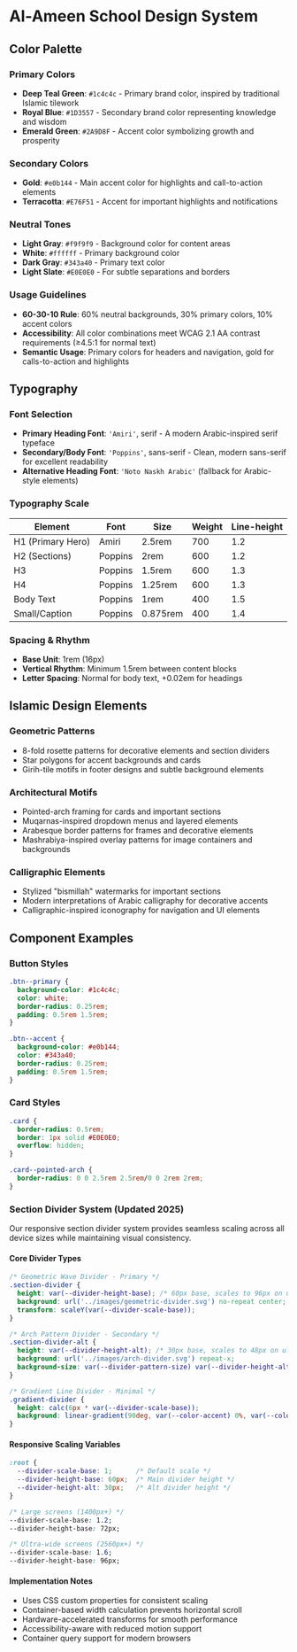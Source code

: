 # Al-Ameen School Design System

## Color Palette

### Primary Colors
- **Deep Teal Green**: `#1c4c4c` - Primary brand color, inspired by traditional Islamic tilework
- **Royal Blue**: `#1D3557` - Secondary brand color representing knowledge and wisdom 
- **Emerald Green**: `#2A9D8F` - Accent color symbolizing growth and prosperity

### Secondary Colors
- **Gold**: `#e0b144` - Main accent color for highlights and call-to-action elements
- **Terracotta**: `#E76F51` - Accent for important highlights and notifications

### Neutral Tones
- **Light Gray**: `#f9f9f9` - Background color for content areas
- **White**: `#ffffff` - Primary background color
- **Dark Gray**: `#343a40` - Primary text color
- **Light Slate**: `#E0E0E0` - For subtle separations and borders

### Usage Guidelines
- **60-30-10 Rule**: 60% neutral backgrounds, 30% primary colors, 10% accent colors
- **Accessibility**: All color combinations meet WCAG 2.1 AA contrast requirements (≥4.5:1 for normal text)
- **Semantic Usage**: Primary colors for headers and navigation, gold for calls-to-action and highlights

## Typography

### Font Selection
- **Primary Heading Font**: `'Amiri'`, serif - A modern Arabic-inspired serif typeface
- **Secondary/Body Font**: `'Poppins'`, sans-serif - Clean, modern sans-serif for excellent readability
- **Alternative Heading Font**: `'Noto Naskh Arabic'` (fallback for Arabic-style elements)

### Typography Scale
| Element            | Font      | Size     | Weight | Line-height |
|------------------- |---------- |--------- |------- |------------ |
| H1 (Primary Hero)  | Amiri     | 2.5rem   | 700    | 1.2         |
| H2 (Sections)      | Poppins   | 2rem     | 600    | 1.2         |
| H3                 | Poppins   | 1.5rem   | 600    | 1.3         |
| H4                 | Poppins   | 1.25rem  | 600    | 1.3         |
| Body Text          | Poppins   | 1rem     | 400    | 1.5         |
| Small/Caption      | Poppins   | 0.875rem | 400    | 1.4         |

### Spacing & Rhythm
- **Base Unit**: 1rem (16px)
- **Vertical Rhythm**: Minimum 1.5rem between content blocks
- **Letter Spacing**: Normal for body text, +0.02em for headings

## Islamic Design Elements

### Geometric Patterns
- 8-fold rosette patterns for decorative elements and section dividers
- Star polygons for accent backgrounds and cards
- Girih-tile motifs in footer designs and subtle background elements

### Architectural Motifs
- Pointed-arch framing for cards and important sections
- Muqarnas-inspired dropdown menus and layered elements
- Arabesque border patterns for frames and decorative elements
- Mashrabiya-inspired overlay patterns for image containers and backgrounds

### Calligraphic Elements
- Stylized "bismillah" watermarks for important sections
- Modern interpretations of Arabic calligraphy for decorative accents
- Calligraphic-inspired iconography for navigation and UI elements

## Component Examples

### Button Styles
```css
.btn--primary {
  background-color: #1c4c4c;
  color: white;
  border-radius: 0.25rem;
  padding: 0.5rem 1.5rem;
}

.btn--accent {
  background-color: #e0b144;
  color: #343a40;
  border-radius: 0.25rem;
  padding: 0.5rem 1.5rem;
}
```

### Card Styles
```css
.card {
  border-radius: 0.5rem;
  border: 1px solid #E0E0E0;
  overflow: hidden;
}

.card--pointed-arch {
  border-radius: 0 0 2.5rem 2.5rem/0 0 2rem 2rem;
}
```

### Section Divider System (Updated 2025)

Our responsive section divider system provides seamless scaling across all device sizes while maintaining visual consistency.

#### Core Divider Types

```css
/* Geometric Wave Divider - Primary */
.section-divider {
  height: var(--divider-height-base); /* 60px base, scales to 96px on ultra-wide */
  background: url('../images/geometric-divider.svg') no-repeat center;
  transform: scaleY(var(--divider-scale-base));
}

/* Arch Pattern Divider - Secondary */
.section-divider-alt {
  height: var(--divider-height-alt); /* 30px base, scales to 48px on ultra-wide */
  background: url('../images/arch-divider.svg') repeat-x;
  background-size: var(--divider-pattern-size) var(--divider-height-alt);
}

/* Gradient Line Divider - Minimal */
.gradient-divider {
  height: calc(6px * var(--divider-scale-base));
  background: linear-gradient(90deg, var(--color-accent) 0%, var(--color-primary-alt) 50%, var(--color-accent) 100%);
}
```

#### Responsive Scaling Variables

```css
:root {
  --divider-scale-base: 1;      /* Default scale */
  --divider-height-base: 60px;  /* Main divider height */
  --divider-height-alt: 30px;   /* Alt divider height */
}

/* Large screens (1400px+) */
--divider-scale-base: 1.2;
--divider-height-base: 72px;

/* Ultra-wide screens (2560px+) */
--divider-scale-base: 1.6;
--divider-height-base: 96px;
```

#### Implementation Notes

- Uses CSS custom properties for consistent scaling
- Container-based width calculation prevents horizontal scroll
- Hardware-accelerated transforms for smooth performance
- Accessibility-aware with reduced motion support
- Container query support for modern browsers
